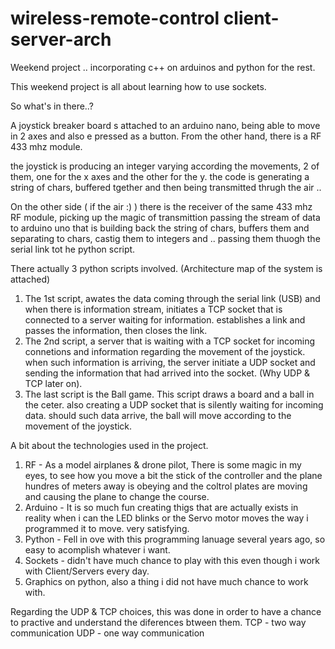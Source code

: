 # wireless-remote-control  client-server-arch
Weekend project .. incorporating c++ on arduinos and python for the rest.


This weekend project is all about learning how to use sockets.

So what's in there..?

A joystick breaker board s attached to an arduino nano, being able to move in 2 axes and also e pressed as a button.
From  the other hand, there is a RF 433 mhz module.

the joystick is producing an integer varying according the movements, 2 of them, one for the x axes and the other for the y.
the code is generating a string of chars, buffered tgether and then being transmitted thrugh the air ..

On the other side ( if the air :) ) there is the receiver of the same 433 mhz RF module, picking up the magic of transmittion passing the stream of data to arduino uno that is building back the string of chars, buffers them and separating to chars, castig them to integers and .. passing them thuogh the serial link tot he python script.

There actually 3 python scripts involved. (Architecture map of the system is attached)

1. The 1st script, awates the data coming through the serial link (USB) and when there is information stream, initiates a TCP socket that is connected to a server waiting for information. establishes a link and passes the information, then closes the link.
2. The 2nd script, a server that is waiting with a TCP socket for incoming connetions and information regarding the movement of the joystick. when such information is arriving, the server initiate a UDP socket and sending the information that had arrived into the socket. (Why UDP & TCP later on).
3. The last script is the Ball game. This script draws a board and a ball in the ceter. also creating a UDP socket that is silently waiting for incoming data. should such data arrive, the ball will move according to the movement of the joystick.


A bit about the technologies used in the project.
1. RF - As a model airplanes & drone pilot, There is some magic in my eyes, to see how you move a bit the stick of the controller and the plane hundres of meters away is obeying and the coltrol plates are moving and causing the plane to change the course.
2. Arduino - It is so much fun creating thigs that are actually exists in reality when i can the LED blinks or the Servo motor moves the way i programmed it to move. very satisfying.
3. Python - Fell in ove with this programming lanuage several years ago, so easy to acomplish whatever i want.
4. Sockets - didn't have much chance to play with this even though i work with Client/Servers every day.
5. Graphics on python, also a thing i did not have much chance to work with.


Regarding the UDP & TCP choices, this was done in order to have a chance to practive and understand the diferences btween them.
TCP - two way communication 
UDP - one way communication
